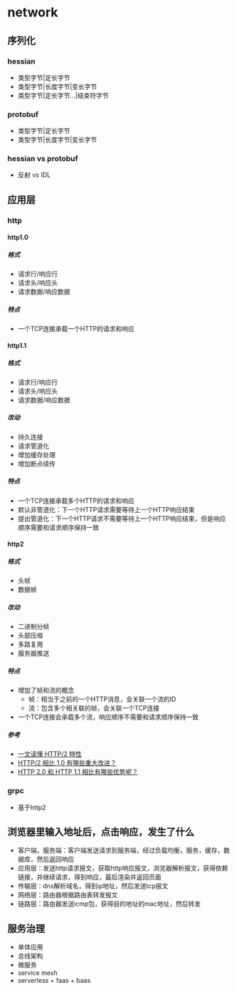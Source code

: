 # network

## 序列化

### hessian

- 类型字节|定长字节
- 类型字节|长度字节|变长字节
- 类型字节|定长字节...|结束符字节

### protobuf

- 类型字节|定长字节
- 类型字节|长度字节|变长字节

### hessian vs protobuf

- 反射 vs IDL

## 应用层

### http

#### http1.0

##### 格式

- 请求行/响应行
- 请求头/响应头
- 请求数据/响应数据

##### 特点

- 一个TCP连接承载一个HTTP的请求和响应

#### http1.1
 
##### 格式

- 请求行/响应行
- 请求头/响应头
- 请求数据/响应数据

##### 改动

- 持久连接
- 请求管道化
- 增加缓存处理
- 增加断点续传

##### 特点

- 一个TCP连接承载多个HTTP的请求和响应
- 默认非管道化：下一个HTTP请求需要等待上一个HTTP响应结束
- 提出管道化：下一个HTTP请求不需要等待上一个HTTP响应结束，但是响应顺序需要和请求顺序保持一致

#### http2

##### 格式

- 头帧
- 数据帧

##### 改动

- 二进制分帧
- 头部压缩
- 多路复用
- 服务器推送

##### 特点

- 增加了帧和流的概念
  - 帧：相当于之前的一个HTTP消息，会关联一个流的ID
  - 流：包含多个相关联的帧，会关联一个TCP连接
- 一个TCP连接会承载多个流，响应顺序不需要和请求顺序保持一致

##### 参考

- [一文读懂 HTTP/2 特性](https://zhuanlan.zhihu.com/p/26559480)
- [HTTP/2 相比 1.0 有哪些重大改进？](https://www.zhihu.com/question/34074946)
- [HTTP 2.0 和 HTTP 1.1 相比有哪些优势呢？](https://www.zhihu.com/question/306768582)

### grpc

- 基于http2

## 浏览器里输入地址后，点击响应，发生了什么

- 客户端，服务端：客户端发送请求到服务端，经过负载均衡，服务，缓存，数据库，然后返回响应
- 应用层：发送http请求报文，获取http响应报文，浏览器解析报文，获得依赖链接，并继续请求，得到响应，最后渲染并返回页面
- 传输层：dns解析域名，得到ip地址，然后发送tcp报文
- 网络层：路由器根据路由表转发报文
- 链路层：路由器发送icmp包，获得目的地址的mac地址，然后转发

## 服务治理

- 单体应用
- 总线架构
- 微服务
- service mesh
- serverless = faas + baas
